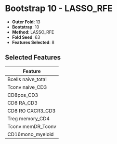 # Bootstrap 10 - LASSO_RFE

- **Outer Fold**: 13
- **Bootstrap**: 10
- **Method**: LASSO_RFE
- **Fold Seed**: 63
- **Features Selected**: 8

## Selected Features

| Feature |
|---------|
| Bcells naive_total |
| Tconv naive_CD3 |
| CD8pos_CD3 |
| CD8 RA_CD3 |
| CD8 RO CXCR3_CD3 |
| Treg memory_CD4 |
| Tconv memDR_Tconv |
| CD16mono_myeloid |
